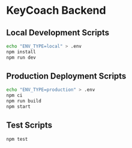 # KeyCoach Backend

## Local Development Scripts

```bash
echo "ENV_TYPE=local" > .env
npm install
npm run dev
```

## Production Deployment Scripts

```bash
echo "ENV_TYPE=production" > .env
npm ci
npm run build
npm start
```

## Test Scripts

```bash
npm test
```
